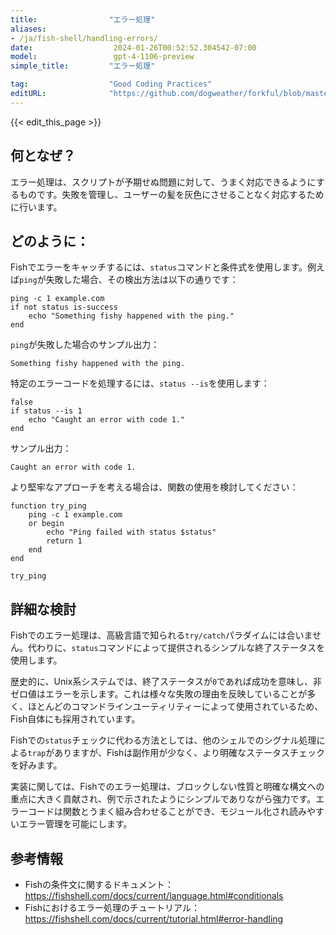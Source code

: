 ```yaml
---
title:                "エラー処理"
aliases:
- /ja/fish-shell/handling-errors/
date:                  2024-01-26T00:52:52.304542-07:00
model:                 gpt-4-1106-preview
simple_title:         "エラー処理"

tag:                  "Good Coding Practices"
editURL:              "https://github.com/dogweather/forkful/blob/master/content/ja/fish-shell/handling-errors.md"
---
```


{{< edit_this_page >}}

## 何となぜ？
エラー処理は、スクリプトが予期せぬ問題に対して、うまく対応できるようにするものです。失敗を管理し、ユーザーの髪を灰色にさせることなく対応するために行います。

## どのように：
Fishでエラーをキャッチするには、`status`コマンドと条件式を使用します。例えば`ping`が失敗した場合、その検出方法は以下の通りです：

```fish
ping -c 1 example.com
if not status is-success
    echo "Something fishy happened with the ping."
end
```

`ping`が失敗した場合のサンプル出力：

```
Something fishy happened with the ping.
```

特定のエラーコードを処理するには、`status --is`を使用します：

```fish
false
if status --is 1
    echo "Caught an error with code 1."
end
```

サンプル出力：
```
Caught an error with code 1.
```

より堅牢なアプローチを考える場合は、関数の使用を検討してください：

```fish
function try_ping
    ping -c 1 example.com
    or begin
        echo "Ping failed with status $status"
        return 1
    end
end

try_ping
```

## 詳細な検討
Fishでのエラー処理は、高級言語で知られる`try/catch`パラダイムには合いません。代わりに、`status`コマンドによって提供されるシンプルな終了ステータスを使用します。

歴史的に、Unix系システムでは、終了ステータスが`0`であれば成功を意味し、非ゼロ値はエラーを示します。これは様々な失敗の理由を反映していることが多く、ほとんどのコマンドラインユーティリティーによって使用されているため、Fish自体にも採用されています。

Fishでの`status`チェックに代わる方法としては、他のシェルでのシグナル処理による`trap`がありますが、Fishは副作用が少なく、より明確なステータスチェックを好みます。

実装に関しては、Fishでのエラー処理は、ブロックしない性質と明確な構文への重点に大きく貢献され、例で示されたようにシンプルでありながら強力です。エラーコードは関数とうまく組み合わせることができ、モジュール化され読みやすいエラー管理を可能にします。

## 参考情報
- Fishの条件文に関するドキュメント：https://fishshell.com/docs/current/language.html#conditionals
- Fishにおけるエラー処理のチュートリアル：https://fishshell.com/docs/current/tutorial.html#error-handling
